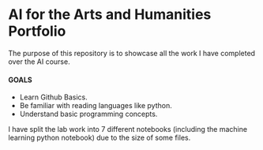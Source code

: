 # AI for the Arts and Humanities Portfolio
The purpose of this repository is to showcase all the work I have completed over the AI course.

#### GOALS
- Learn Github Basics.
- Be familiar with reading languages like python.
- Understand basic programming concepts.



I have split the lab work into 7 different notebooks (including the machine learning python notebook) due to the size of some files.
